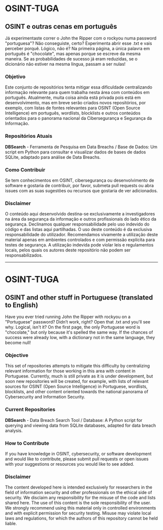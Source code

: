 # OSINT-TUGA
## OSINT e outras cenas em português

Já experimentaste correr o John the Ripper com o rockyou numa password "portuguesa"? Não conseguiste, certo? Experimenta abrir esse .txt e vais perceber porquê. Lógico, não é? Na primeira página, a única palavra em português é "chocolate", mas apenas porque se escreve da mesma maneira. Se as probabilidades de sucesso já eram reduzidas, se o dicionário não estiver na mesma língua, passam a ser nulas!

### Objetivo
Este conjunto de repositórios tenta mitigar essa dificuldade centralizando informação relevante para quem trabalha nesta área com conteúdos em português. Atualmente, muita coisa ainda está privada pois está em desenvolvimento, mas em breve serão criados novos repositórios, por exemplo, com listas de fontes relevantes para OSINT (Open Source Intelligence) em português, wordlists, blocklists e outros conteúdos orientados para o panorama nacional da Cibersegurança e Segurança da Informação.

### Repositórios Atuais
**DBSearch** - Ferramenta de Pesquisa em Data Breachs / Base de Dados: Um script em Python para consultar e visualizar dados de bases de dados SQLite, adaptado para análise de Data Breachs.

### Como Contribuir
Se tem conhecimentos em OSINT, cibersegurança ou desenvolvimento de software e gostaria de contribuir, por favor, submeta pull requests ou abra issues com as suas sugestões ou recursos que gostaria de ver adicionados.

### Disclaimer
O conteúdo aqui desenvolvido destina-se exclusivamente a investigadores na área da segurança da informação e outros profissionais do lado ético da segurança. Declinamos qualquer responsabilidade pelo uso indevido do código e das listas aqui partilhadas. O uso deste conteúdo é da exclusiva responsabilidade do utilizador. Recomendamos vivamente a utilização deste material apenas em ambientes controlados e com permissão explícita para testes de segurança. A utilização indevida pode violar leis e regulamentos locais, pelos quais os autores deste repositório não podem ser responsabilizados.

---

# OSINT-TUGA
## OSINT and other stuff in Portuguese (translated to English)

Have you ever tried running John the Ripper with rockyou on a "Portuguese" password? Didn’t work, right? Open that .txt and you'll see why. Logical, isn't it? On the first page, the only Portuguese word is "chocolate," but only because it's spelled the same way. If the chances of success were already low, with a dictionary not in the same language, they become null!

### Objective
This set of repositories attempts to mitigate this difficulty by centralizing relevant information for those working in this area with content in Portuguese. Currently, much is still private as it is under development, but soon new repositories will be created, for example, with lists of relevant sources for OSINT (Open Source Intelligence) in Portuguese, wordlists, blocklists, and other content oriented towards the national panorama of Cybersecurity and Information Security.

### Current Repositories
**DBSearch** - Data Breach Search Tool / Database: A Python script for querying and viewing data from SQLite databases, adapted for data breach analysis.

### How to Contribute
If you have knowledge in OSINT, cybersecurity, or software development and would like to contribute, please submit pull requests or open issues with your suggestions or resources you would like to see added.

### Disclaimer
The content developed here is intended exclusively for researchers in the field of information security and other professionals on the ethical side of security. We disclaim any responsibility for the misuse of the code and lists shared here. The use of this content is the sole responsibility of the user. We strongly recommend using this material only in controlled environments and with explicit permission for security testing. Misuse may violate local laws and regulations, for which the authors of this repository cannot be held liable.
